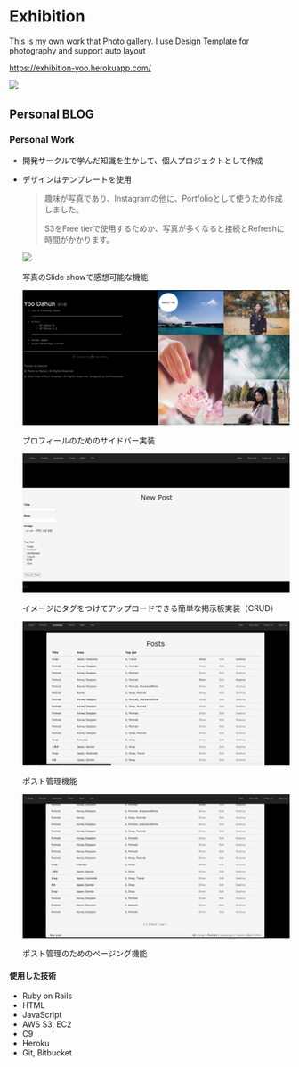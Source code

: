 # Exhibition

This is my own work that Photo gallery. I use Design Template for photography and support auto layout

https://exhibition-yoo.herokuapp.com/

![](./image/image1.png)



## Personal BLOG

### Personal Work

- 開発サークルで学んだ知識を生かして、個人プロジェクトとして作成

- デザインはテンプレートを使用

  > 趣味が写真であり、Instagramの他に、Portfolioとして使うため作成しました。
  >
  > S3をFree tierで使用するためか、写真が多くなると接続とRefreshに時間がかかります。
  
  ![](./image/image2.png)
  
  写真のSlide showで感想可能な機能
  
  ![](image/image3.png)
  
  プロフィールのためのサイドバー実装
  
  ![](image/image4.png)
  
  イメージにタグをつけてアップロードできる簡単な掲示板実装（CRUD）
  
  ![](image/image5.png)
  
  ポスト管理機能
  
  ![](image/image6.png)
  
  ポスト管理のためのページング機能

#### 使用した技術

- Ruby on Rails
- HTML
- JavaScript
- AWS S3, EC2
- C9
- Heroku
- Git, Bitbucket

